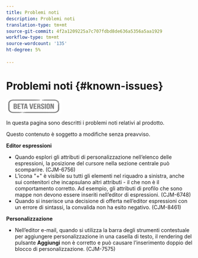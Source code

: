```yaml
---
title: Problemi noti
description: Problemi noti
translation-type: tm+mt
source-git-commit: 4f2a1209225a7c707fdbd8de636a5356a5aa1929
workflow-type: tm+mt
source-wordcount: '135'
ht-degree: 5%

---
```


# Problemi noti {#known-issues}

![](assets/do-not-localize/badge.png)

In questa pagina sono descritti i problemi noti relativi al prodotto.

Questo contenuto è soggetto a modifiche senza preavviso.

**Editor espressioni**

* Quando esplori gli attributi di personalizzazione nell’elenco delle espressioni, la posizione del cursore nella sezione centrale può scomparire. (CJM-6756)
* L’icona &quot;+&quot; è visibile su tutti gli elementi nel riquadro a sinistra, anche sui contenitori che incapsulano altri attributi - il che non è il comportamento corretto. Ad esempio, gli attributi di profilo che sono mappe non devono essere inseriti nell’editor di espressioni. (CJM-6748)
* Quando si inserisce una decisione di offerta nell’editor espressioni con un errore di sintassi, la convalida non ha esito negativo. (CJM-8461)

**Personalizzazione**

* Nell’editor e-mail, quando si utilizza la barra degli strumenti contestuale per aggiungere personalizzazione in una casella di testo, il rendering del pulsante **Aggiungi** non è corretto e può causare l’inserimento doppio del blocco di personalizzazione. (CJM-7575)
